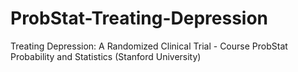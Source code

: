 # ProbStat-Treating-Depression
Treating Depression: A Randomized Clinical Trial - Course ProbStat Probability and Statistics (Stanford University)
